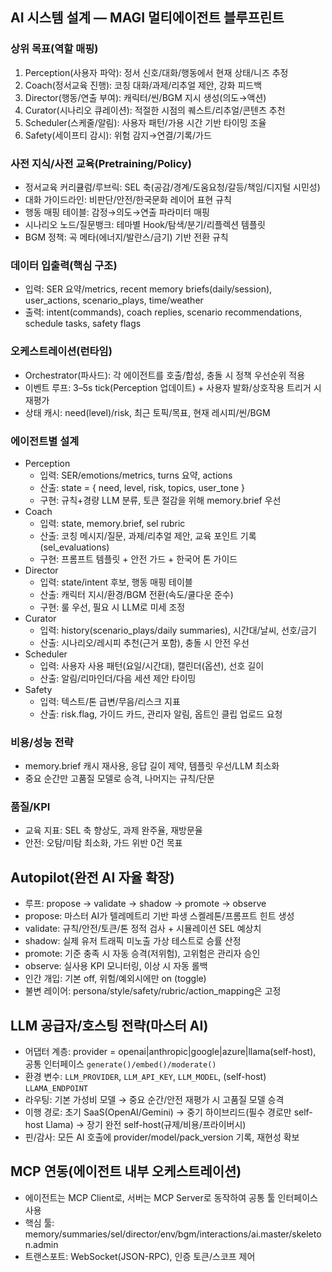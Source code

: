 ## AI 시스템 설계 — MAGI 멀티에이전트 블루프린트

### 상위 목표(역할 매핑)
1) Perception(사용자 파악): 정서 신호/대화/행동에서 현재 상태/니즈 추정
2) Coach(정서교육 진행): 코칭 대화/과제/리추얼 제안, 강화 피드백
3) Director(행동/연출 부여): 캐릭터/씬/BGM 지시 생성(의도→액션)
4) Curator(시나리오 큐레이션): 적절한 시점의 퀘스트/리추얼/콘텐츠 추천
5) Scheduler(스케줄/알림): 사용자 패턴/가용 시간 기반 타이밍 조율
6) Safety(세이프티 감시): 위험 감지→연결/기록/가드

### 사전 지식/사전 교육(Pretraining/Policy)
- 정서교육 커리큘럼/루브릭: SEL 축(공감/경계/도움요청/갈등/책임/디지털 시민성)
- 대화 가이드라인: 비판단/안전/한국문화 레이어 표현 규칙
- 행동 매핑 테이블: 감정→의도→연출 파라미터 매핑
- 시나리오 노드/질문뱅크: 테마별 Hook/탐색/분기/리플렉션 템플릿
- BGM 정책: 곡 메타(에너지/발란스/금기) 기반 전환 규칙

### 데이터 입출력(핵심 구조)
- 입력: SER 요약/metrics, recent memory briefs(daily/session), user_actions, scenario_plays, time/weather
- 출력: intent(commands), coach replies, scenario recommendations, schedule tasks, safety flags

### 오케스트레이션(런타임)
- Orchestrator(파사드): 각 에이전트를 호출/합성, 충돌 시 정책 우선순위 적용
- 이벤트 루프: 3–5s tick(Perception 업데이트) + 사용자 발화/상호작용 트리거 시 재평가
- 상태 캐시: need(level)/risk, 최근 토픽/목표, 현재 레시피/씬/BGM

### 에이전트별 설계
- Perception
  - 입력: SER/emotions/metrics, turns 요약, actions
  - 산출: state = { need, level, risk, topics, user_tone }
  - 구현: 규칙+경량 LLM 분류, 토큰 절감을 위해 memory.brief 우선
- Coach
  - 입력: state, memory.brief, sel rubric
  - 산출: 코칭 메시지/질문, 과제/리추얼 제안, 교육 포인트 기록(sel_evaluations)
  - 구현: 프롬프트 템플릿 + 안전 가드 + 한국어 톤 가이드
- Director
  - 입력: state/intent 후보, 행동 매핑 테이블
  - 산출: 캐릭터 지시/환경/BGM 전환(속도/쿨다운 준수)
  - 구현: 룰 우선, 필요 시 LLM로 미세 조정
- Curator
  - 입력: history(scenario_plays/daily summaries), 시간대/날씨, 선호/금기
  - 산출: 시나리오/레시피 추천(근거 포함), 충돌 시 안전 우선
- Scheduler
  - 입력: 사용자 사용 패턴(요일/시간대), 캘린더(옵션), 선호 길이
  - 산출: 알림/리마인더/다음 세션 제안 타이밍
- Safety
  - 입력: 텍스트/톤 급변/무음/리스크 지표
  - 산출: risk.flag, 가이드 카드, 관리자 알림, 옵트인 클립 업로드 요청

### 비용/성능 전략
- memory.brief 캐시 재사용, 응답 길이 제약, 템플릿 우선/LLM 최소화
- 중요 순간만 고품질 모델로 승격, 나머지는 규칙/단문

### 품질/KPI
- 교육 지표: SEL 축 향상도, 과제 완주율, 재방문율
- 안전: 오탐/미탐 최소화, 가드 위반 0건 목표

## Autopilot(완전 AI 자율 확장)

- 루프: propose → validate → shadow → promote → observe
- propose: 마스터 AI가 텔레메트리 기반 파생 스켈레톤/프롬프트 힌트 생성
- validate: 규칙/안전/토큰/톤 정적 검사 + 시뮬레이션 SEL 예상치
- shadow: 실제 유저 트래픽 미노출 가상 테스트로 승률 산정
- promote: 기준 충족 시 자동 승격(저위험), 고위험은 관리자 승인
- observe: 실사용 KPI 모니터링, 이상 시 자동 롤백
- 인간 개입: 기본 off, 위험/예외시에만 on (toggle)
- 불변 레이어: persona/style/safety/rubric/action_mapping은 고정

## LLM 공급자/호스팅 전략(마스터 AI)

- 어댑터 계층: provider = openai|anthropic|google|azure|llama(self-host), 공통 인터페이스 `generate()/embed()/moderate()`
- 환경 변수: `LLM_PROVIDER`, `LLM_API_KEY`, `LLM_MODEL`, (self-host) `LLAMA_ENDPOINT`
- 라우팅: 기본 가성비 모델 → 중요 순간/안전 재평가 시 고품질 모델 승격
- 이행 경로: 초기 SaaS(OpenAI/Gemini) → 중기 하이브리드(필수 경로만 self-host Llama) → 장기 완전 self-host(규제/비용/프라이버시)
- 핀/감사: 모든 AI 호출에 provider/model/pack_version 기록, 재현성 확보

## MCP 연동(에이전트 내부 오케스트레이션)
- 에이전트는 MCP Client로, 서버는 MCP Server로 동작하여 공통 툴 인터페이스 사용
- 핵심 툴: memory/summaries/sel/director/env/bgm/interactions/ai.master/skeleton.admin
- 트랜스포트: WebSocket(JSON-RPC), 인증 토큰/스코프 제어

